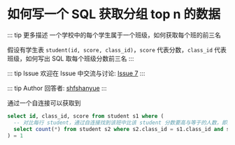 # 如何写一个 SQL 获取分组 top n 的数据

::: tip 更多描述 
 一个学校中的每个学生属于一个班级，如何获取每个班的前三名

假设有学生表 `student(id, score, class_id)`，`score` 代表分数，`class_id` 代表班级，如何写出 SQL 取每个班级分数前三名 
:::

::: tip Issue 
 欢迎在 Issue 中交流与讨论: [Issue 7](https://github.com/shfshanyue/Daily-Question/issues/7) 
:::

::: tip Author 
回答者: [shfshanyue](https://github.com/shfshanyue) 
:::

通过一个自连接可以获取到

``` sql
select id, class_id, score from student s1 where (
  -- 对比每行 student，通过自连接找到该班中比该 student 分数要高与等于的人数，即排名
  select count(*) from student s2 where s2.class_id = s1.class_id and s2.score >= s1.score
) = 1
```